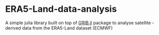 # ERA5-Land-data-analysis
A simple julia library built on top of [GRIB.jl](https://github.com/weech/GRIB.jl) package to analyse satellite -derived data from the ERA5-Land dataset (ECMWF)
